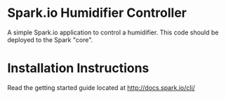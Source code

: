 # Spark.io Humidifier Controller
A simple Spark.io application to control a humidifier. This code should be deployed to the Spark "core".

# Installation Instructions

Read the getting started guide located at http://docs.spark.io/cli/